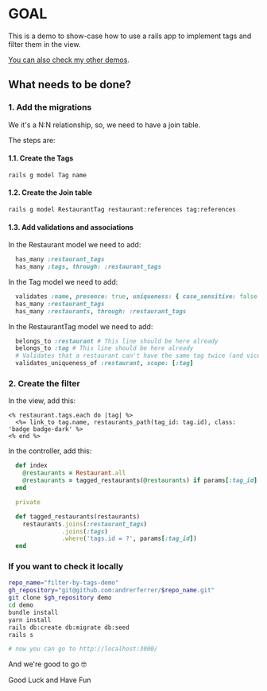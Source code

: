 # GOAL

This is a demo to show-case how to use a rails app to implement tags and filter them in the view.

[You can also check my other demos](https://github.com/andrerferrer/dedemos/blob/master/README.md#ded%C3%A9mos).

## What needs to be done?

### 1. Add the migrations

We it's a N:N relationship, so, we need to have a join table.

The steps are:
#### 1.1. Create the Tags
```
rails g model Tag name
```
#### 1.2. Create the Join table
```
rails g model RestaurantTag restaurant:references tag:references
```
#### 1.3. Add validations and associations
In the Restaurant model we need to add:
```ruby
  has_many :restaurant_tags
  has_many :tags, through: :restaurant_tags
```
In the Tag model we need to add:
```ruby
  validates :name, presence: true, uniqueness: { case_sensitive: false }
  has_many :restaurant_tags
  has_many :restaurants, through: :restaurant_tags
```
In the RestaurantTag model we need to add:
```ruby
  belongs_to :restaurant # This line should be here already
  belongs_to :tag # This line should be here already
  # Validates that a restaurant can't have the same tag twice (and vice-versa)
  validates_uniqueness_of :restaurant, scope: [:tag]
```

### 2. Create the filter

In the view, add this:
```erb
<% restaurant.tags.each do |tag| %>
  <%= link_to tag.name, restaurants_path(tag_id: tag.id), class: 'badge badge-dark' %>
<% end %>
```

In the controller, add this:
```ruby
  def index
    @restaurants = Restaurant.all
    @restaurants = tagged_restaurants(@restaurants) if params[:tag_id]
  end

  private

  def tagged_restaurants(restaurants)
    restaurants.joins(:restaurant_tags)
               .joins(:tags)
               .where('tags.id = ?', params[:tag_id])
  end  
```

### If you want to check it locally
```sh
repo_name="filter-by-tags-demo"
gh_repository="git@github.com:andrerferrer/$repo_name.git"
git clone $gh_repository demo
cd demo
bundle install
yarn install
rails db:create db:migrate db:seed
rails s

# now you can go to http://localhost:3000/
```

And we're good to go 🤓

Good Luck and Have Fun
